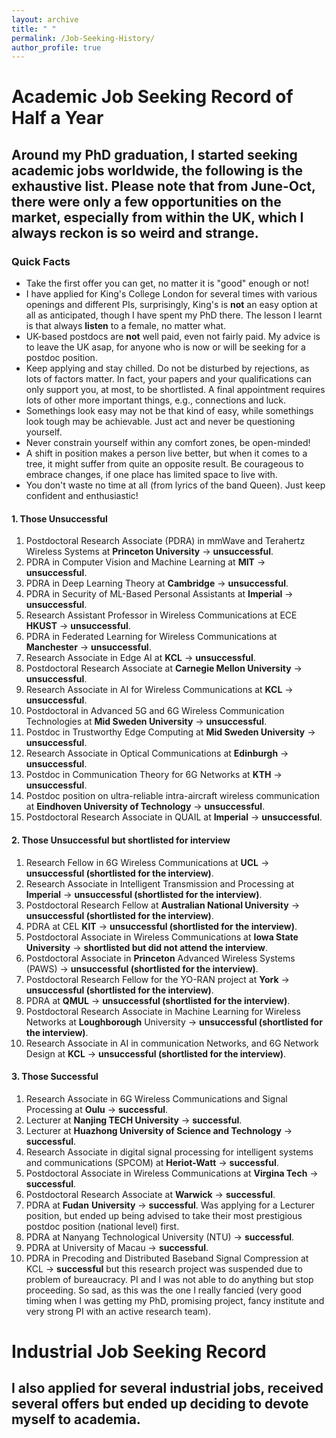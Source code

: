 ```yaml
---
layout: archive
title: " "
permalink: /Job-Seeking-History/
author_profile: true
---
```


# Academic Job Seeking Record of Half a Year
## Around my PhD graduation, I started seeking academic jobs worldwide, the following is the exhaustive list. Please note that from June-Oct, there were only a few opportunities on the market, especially from within the UK, which I always reckon is so weird and strange. 
### Quick Facts

* Take the first offer you can get, no matter it is "good" enough or not!
* I have applied for King's College London for several times with various openings and different PIs, surprisingly, King's is **not** an easy option at all as anticipated, though I have spent my PhD there. The lesson I learnt is that always **listen** to a female, no matter what.
* UK-based postdocs are **not** well paid, even not fairly paid. My advice is to leave the UK asap, for anyone who is now or will be seeking for a postdoc position.
* Keep applying and stay chilled. Do not be disturbed by rejections, as lots of factors matter. In fact, your papers and your qualifications can only support you, at most, to be shortlisted. A final appointment requires lots of other more important things, e.g., connections and luck.
* Somethings look easy may not be that kind of easy, while somethings look tough may be achievable. Just act and never be questioning yourself.
* Never constrain yourself within any comfort zones, be open-minded!
* A shift in position makes a person live better, but when it comes to a tree, it might suffer from quite an opposite result. Be courageous to embrace changes, if one place has limited space to live with.
* You don't waste no time at all (from lyrics of the band Queen). Just keep confident and enthusiastic! 

#### 1. Those Unsuccessful
1. Postdoctoral Research Associate (PDRA) in mmWave and Terahertz Wireless Systems at **Princeton University** $\rightarrow$ **unsuccessful**. 
2. PDRA in Computer Vision and Machine Learning at **MIT** $\rightarrow$ **unsuccessful**. 
3. PDRA in Deep Learning Theory at **Cambridge** $\rightarrow$ **unsuccessful**. 
4. PDRA in Security of ML-Based Personal Assistants at **Imperial** $\rightarrow$ **unsuccessful**. 
5. Research Assistant Professor in Wireless Communications at ECE **HKUST** $\rightarrow$ **unsuccessful**. 
6. PDRA in Federated Learning for Wireless Communications at **Manchester** $\rightarrow$ **unsuccessful**. 
7. Research Associate in Edge AI at **KCL** $\rightarrow$ **unsuccessful**.
8. Postdoctoral Research Associate at **Carnegie Mellon University** $\rightarrow$ **unsuccessful**.
9. Research Associate in AI for Wireless Communications at **KCL** $\rightarrow$ **unsuccessful**.
10. Postdoctoral in Advanced 5G and 6G Wireless Communication Technologies at **Mid Sweden University** $\rightarrow$ **unsuccessful**.
11. Postdoc in Trustworthy Edge Computing at **Mid Sweden University** $\rightarrow$ **unsuccessful**.
12. Research Associate in Optical Communications at **Edinburgh** $\rightarrow$ **unsuccessful**.
13. Postdoc in Communication Theory for 6G Networks at **KTH** $\rightarrow$ **unsuccessful**.
14. Postdoc position on ultra-reliable intra-aircraft wireless communication at **Eindhoven University of Technology** $\rightarrow$ **unsuccessful**.
15. Postdoctoral Research Associate in QUAIL at **Imperial** $\rightarrow$ **unsuccessful**.

#### 2. Those Unsuccessful but shortlisted for interview
1. Research Fellow in 6G Wireless Communications at **UCL** $\rightarrow$ **unsuccessful (shortlisted for the interview)**.
2. Research Associate in Intelligent Transmission and Processing at **Imperial** $\rightarrow$ **unsuccessful (shortlisted for the interview)**.
3. Postdoctoral Research Fellow at **Australian National University** $\rightarrow$ **unsuccessful (shortlisted for the interview)**.
4. PDRA at CEL **KIT** $\rightarrow$ **unsuccessful (shortlisted for the interview)**.
5. Postdoctoral Associate in Wireless Communications at **Iowa State University** $\rightarrow$ **shortlisted but did not attend the interview**.
6. Postdoctoral Associate in **Princeton** Advanced Wireless Systems (PAWS) $\rightarrow$ **unsuccessful (shortlisted for the interview)**.
7. Postdoctoral Research Fellow for the YO-RAN project at **York** $\rightarrow$ **unsuccessful (shortlisted for the interview)**.
8. PDRA at **QMUL** $\rightarrow$ **unsuccessful (shortlisted for the interview)**.
9. Postdoctoral Research Associate in Machine Learning for Wireless Networks at **Loughborough** University $\rightarrow$ **unsuccessful (shortlisted for the interview)**.
10. Research Associate in AI in communication Networks, and 6G Network Design at **KCL** $\rightarrow$ **unsuccessful (shortlisted for the interview)**.

#### 3. Those Successful
1. Research Associate in 6G Wireless Communications and Signal Processing at **Oulu** $\rightarrow$ **successful**.
2. Lecturer at **Nanjing TECH University** $\rightarrow$ **successful**.
3. Lecturer at **Huazhong University of Science and Technology** $\rightarrow$ **successful**.
4. Research Associate in digital signal processing for intelligent systems and communications (SPCOM) at **Heriot-Watt** $\rightarrow$ **successful**.
5. Postdoctoral Associate in Wireless Communications at **Virgina Tech** $\rightarrow$ **successful**.
6. Postdoctoral Research Associate at **Warwick** $\rightarrow$ **successful**.
7. PDRA at **Fudan** **University** $\rightarrow$ **successful**. Was applying for a Lecturer position, but ended up being advised to take their most prestigious postdoc position (national level) first. 
8. PDRA at Nanyang Technological University (NTU) $\rightarrow$ **successful**.
9. PDRA at University of Macau $\rightarrow$ **successful**.
10. PDRA in Precoding and Distributed Baseband Signal Compression at KCL $\rightarrow$ **successful** but this research project was suspended due to problem of bureaucracy. PI and I was not able to do anything but stop proceeding. So sad, as this was the one I really fancied (very good timing when I was getting my PhD, promising project, fancy institute and very strong PI with an active research team).


# Industrial Job Seeking Record 
## I also applied for several industrial jobs, received several offers but ended up deciding to devote myself to academia.

<script type="text/javascript">
  var GOOG_FIXURL_LANG = 'en';
  var GOOG_FIXURL_SITE = '{{ site.url }}'
</script>
<script type="text/javascript"
  src="//linkhelp.clients.google.com/tbproxy/lh/wm/fixurl.js">
</script>